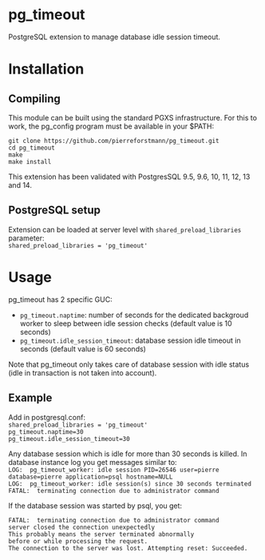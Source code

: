 # pg_timeout

PostgreSQL extension to manage database idle session timeout.

# Installation 
## Compiling

This module can be built using the standard PGXS infrastructure. For this to work, the pg_config program must be available in your $PATH:

`git clone https://github.com/pierreforstmann/pg_timeout.git` <br>
`cd pg_timeout` <br>
`make` <br>
`make install` <br>

This extension has been validated with PostgresSQL 9.5, 9.6, 10, 11, 12, 13 and 14.

## PostgreSQL setup

Extension can be loaded at server level with `shared_preload_libraries` parameter: <br>
`shared_preload_libraries = 'pg_timeout'`

# Usage

pg_timeout has 2 specific GUC: <br>
- `pg_timeout.naptime`: number of seconds for the dedicated backgroud worker to sleep between idle session checks (default value is 10 seconds)<br>
- `pg_timeout.idle_session_timeout`: database session idle timeout in seconds (default value is 60 seconds)<br>

Note that pg_timeout only takes care of database session with idle status (idle in transaction is not taken into account).

## Example

Add in postgresql.conf: <br>
`shared_preload_libraries = 'pg_timeout'` <br>
`pg_timeout.naptime=30` <br>
`pg_timeout.idle_session_timeout=30` <br>

Any database session which is idle for more than 30 seconds is killed. In database instance log you get messages similar to: <br>
`LOG:  pg_timeout_worker: idle session PID=26546 user=pierre database=pierre application=psql hostname=NULL` <br>
`LOG:  pg_timeout_worker: idle session(s) since 30 seconds terminated` <br>
`FATAL:  terminating connection due to administrator command`

If the database session was started by psql, you get:

`FATAL:  terminating connection due to administrator command` <br>
`server closed the connection unexpectedly` <br>
`This probably means the server terminated abnormally` <br>
`before or while processing the request.` <br>
`The connection to the server was lost. Attempting reset: Succeeded.` <br>

 

